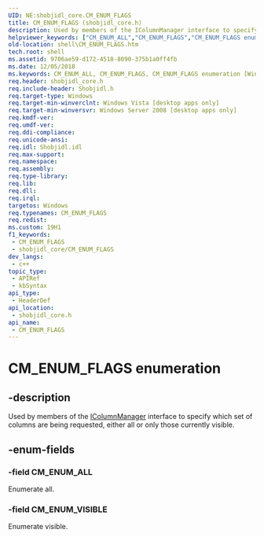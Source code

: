 ```yaml
---
UID: NE:shobjidl_core.CM_ENUM_FLAGS
title: CM_ENUM_FLAGS (shobjidl_core.h)
description: Used by members of the IColumnManager interface to specify which set of columns are being requested, either all or only those currently visible.
helpviewer_keywords: ["CM_ENUM_ALL","CM_ENUM_FLAGS","CM_ENUM_FLAGS enumeration [Windows Shell]","CM_ENUM_VISIBLE","shell.CM_ENUM_FLAGS","shell_CM_ENUM_FLAGS","shobjidl_core/CM_ENUM_ALL","shobjidl_core/CM_ENUM_FLAGS","shobjidl_core/CM_ENUM_VISIBLE"]
old-location: shell\CM_ENUM_FLAGS.htm
tech.root: shell
ms.assetid: 9706ae59-d172-4518-8090-375b1a0ff4fb
ms.date: 12/05/2018
ms.keywords: CM_ENUM_ALL, CM_ENUM_FLAGS, CM_ENUM_FLAGS enumeration [Windows Shell], CM_ENUM_VISIBLE, shell.CM_ENUM_FLAGS, shell_CM_ENUM_FLAGS, shobjidl_core/CM_ENUM_ALL, shobjidl_core/CM_ENUM_FLAGS, shobjidl_core/CM_ENUM_VISIBLE
req.header: shobjidl_core.h
req.include-header: Shobjidl.h
req.target-type: Windows
req.target-min-winverclnt: Windows Vista [desktop apps only]
req.target-min-winversvr: Windows Server 2008 [desktop apps only]
req.kmdf-ver: 
req.umdf-ver: 
req.ddi-compliance: 
req.unicode-ansi: 
req.idl: Shobjidl.idl
req.max-support: 
req.namespace: 
req.assembly: 
req.type-library: 
req.lib: 
req.dll: 
req.irql: 
targetos: Windows
req.typenames: CM_ENUM_FLAGS
req.redist: 
ms.custom: 19H1
f1_keywords:
 - CM_ENUM_FLAGS
 - shobjidl_core/CM_ENUM_FLAGS
dev_langs:
 - c++
topic_type:
 - APIRef
 - kbSyntax
api_type:
 - HeaderDef
api_location:
 - shobjidl_core.h
api_name:
 - CM_ENUM_FLAGS
---
```


# CM_ENUM_FLAGS enumeration


## -description

Used by members of the <a href="https://docs.microsoft.com/windows/desktop/api/shobjidl_core/nn-shobjidl_core-icolumnmanager">IColumnManager</a> interface to specify which set of columns are being requested, either all or only those currently visible.

## -enum-fields

### -field CM_ENUM_ALL

Enumerate all.

### -field CM_ENUM_VISIBLE

Enumerate visible.

